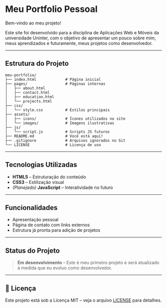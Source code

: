 #  Meu Portfolio Pessoal

Bem-vindo ao meu projeto!

Este site foi desenvolvido para a disciplina de Aplicações Web e Móveis da universidade Uninter, com o objetivo de apresentar um pouco sobre mim, meus aprendizados e futuramente, meus projetos como desenvolvedor.

---

##  Estrutura do Projeto

```
meu-portfolio/
├── index.html             # Página inicial
├── pages/                 # Páginas internas
│   ├── about.html
│   ├── contact.html
│   ├── education.html
│   └── projects.html
├── css/
│   └── style.css          # Estilos principais
├── assets/
│   ├── icons/             # Ícones utilizados no site
│   └── images/            # Imagens ilustrativas
├── js/
│   └── script.js          # Scripts JS futuros
├── README.md              # Você está aqui!
├── .gitignore             # Arquivos ignorados no Git
└── LICENSE                # Licença de uso
```

---

## Tecnologias Utilizadas

- **HTML5** – Estruturação do conteúdo
- **CSS3** – Estilização visual
- *(Planejado)* **JavaScript** – Interatividade no futuro

---

## Funcionalidades

- Apresentação pessoal
- Página de contato com links externos
- Estrutura já pronta para adição de projetos

---

## Status do Projeto

> **Em desenvolvimento** – Este é meu primeiro projeto e será atualizado à medida que eu evoluo como desenvolvedor.

---

## 📄 Licença

Este projeto está sob a Licença MIT – veja o arquivo [LICENSE](./LICENSE) para detalhes.